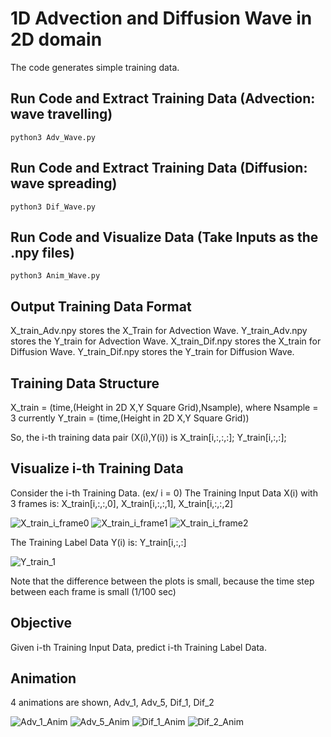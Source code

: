 # 1D Advection and Diffusion Wave in 2D domain 
The code generates simple training data.

## Run Code and Extract Training Data (Advection: wave travelling)
```
python3 Adv_Wave.py
```

## Run Code and Extract Training Data (Diffusion: wave spreading)
```
python3 Dif_Wave.py
```

## Run Code and Visualize Data (Take Inputs as the .npy files)
```
python3 Anim_Wave.py
```

## Output Training Data Format
X_train_Adv.npy stores the X_Train for Advection Wave.
Y_train_Adv.npy stores the Y_train for Advection Wave.
X_train_Dif.npy stores the X_train for Diffusion Wave.
Y_train_Dif.npy stores the Y_train for Diffusion Wave.

## Training Data Structure
X_train = (time,(Height in 2D X,Y Square Grid),Nsample), where Nsample = 3 currently
Y_train = (time,(Height in 2D X,Y Square Grid))

So, the i-th training data pair (X(i),Y(i)) is
X_train[i,:,:,:];
Y_train[i,:,:];

## Visualize i-th Training Data
Consider the i-th Training Data. (ex/ i = 0)
The Training Input Data X(i) with 3 frames is:
X_train[i,:,:,0], X_train[i,:,:,1], X_train[i,:,:,2]

![X_train_i_frame0](figures/Xi_0.png) 
![X_train_i_frame1](figures/Xi_1.png) 
![X_train_i_frame2](figures/Xi_2.png)

The Training Label Data Y(i) is:
Y_train[i,:,:]

![Y_train_1](figures/Yi.png) 

Note that the difference between the plots is small, because the time step between each frame is small (1/100 sec)

## Objective
Given i-th Training Input Data, predict i-th Training Label Data.

## Animation
4 animations are shown, Adv_1, Adv_5, Dif_1, Dif_2

![Adv_1_Anim](animations/Adv_1.gif)
![Adv_5_Anim](animations/Adv_5.gif)
![Dif_1_Anim](animations/Dif_1.gif)
![Dif_2_Anim](animations/Dif_2.gif)
